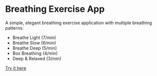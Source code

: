 # Breathing Exercise App

A simple, elegant breathing exercise application with multiple breathing patterns:
- Breathe Light (7/min)
- Breathe Slow (6/min)
- Breathe Deep (5/min)
- Box Breathing (4/min)
- Deep & Relaxed (3/min)

[Try it here](https://eli-k-hughes.github.io/Breathing/) 
